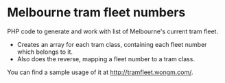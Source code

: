 Melbourne tram fleet numbers
===============

PHP code to generate and work with list of Melbourne's current tram fleet.

- Creates an array for each tram class, containing each fleet number which belongs to it.
- Also does the reverse, mapping a fleet number to a tram class.

You can find a sample usage of it at http://tramfleet.wongm.com/.
